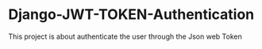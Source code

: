 # Django-JWT-TOKEN-Authentication
This project is about authenticate the user through the Json web Token
